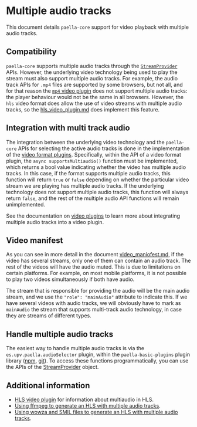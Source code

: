 # Multiple audio tracks

This document details `paella-core` support for video playback with multiple audio tracks.

## Compatibility

`paella-core` supports multiple audio tracks through the [`StreamProvider`](stream_provider.md) APIs. However, the underlying video technology being used to play the stream must also support multiple audio tracks. For example, the audio track APIs for `.mp4` files are supported by some browsers, but not all, and for that reason the [`mp4` video plugin](mp4_video_plugin.md) does not support multiple audio tracks: the player behaviour would not be the same in all browsers. However, the `hls` video format does allow the use of video streams with multiple audio tracks, so the [hls_video_plugin.md](hls_video_plugin.md) does implement this feature.

## Integration with multi track audio

The integration between the underlying video technology and the `paella-core` APIs for selecting the active audio tracks is done in the implementation of the [video format plugins](video_plugin.md). Specifically, within the API of a video format plugin, the `async supportsMultiaudio()` function must be implemented, which returns a bool value indicating whether the video has multiple audio tracks. In this case, if the format supports multiple audio tracks, this function will return `true` or `false` depending on whether the particular video stream we are playing has multiple audio tracks. If the underlying technology does not support multiple audio tracks, this function will always return `false`, and the rest of the multiple audio API functions will remain unimplemented.

See the documentation on [video plugins](video_plugin.md) to learn more about integrating multiple audio tracks into a video plugin.

## Video manifest

As you can see in more detail in the document [video_maniofest.md](video_maniofest.md), if the video has several streams, only one of them can contain an audio track. The rest of the videos will have the audio muted. This is due to limitations on certain platforms. For example, on most mobile platforms, it is not possible to play two videos simultaneously if both have audio.

The stream that is responsible for providing the audio will be the main audio stream, and we use the `"role": "mainAudio"` attribute to indicate this. If we have several videos with audio tracks, we will obviously have to mark as `mainAudio` the stream that supports multi-track audio technology, in case they are streams of different types.

## Handle multiple audio tracks

The easiest way to handle multiple audio tracks is via the `es.upv.paella.audioSelector` plugin, within the `paella-basic-plugins` plugin library ([npm](https://www.npmjs.com/package/paella-basic-plugins), [git](https://github.com/polimediaupv/paella-basic-plugins/)). To access these functions programmatically, you can use the APIs of the [StreamProvider](stream_provider.md) object.

## Additional information

- [HLS video plugin](hls_video_plugin.md) for information about multiaudio in HLS.
- [Using ffmpeg to generate an HLS with multiple audio tracks](ffmpeg_multiple_audio_tracks_hls.md).
- [Using wowza and SMIL files to generate an HLS with multiple audio tracks](wowza_multiple_audio_tracks_smil.md).